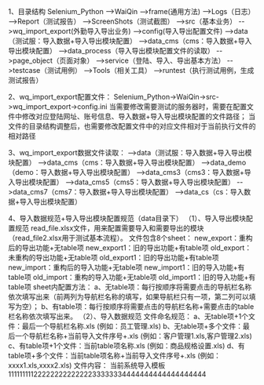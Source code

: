 1、目录结构
Selenium_Python
-->WaiQin
   -->frame(通用方法)
   -->Logs（日志）
   -->Report（测试报告）
   -->ScreenShots（测试截图）
   -->src（基本业务）
     -->wq_import_export(外勤导入导出业务)
        -->config(导入导出配置文件)
        -->data（测试服：导入数据+导入导出模块配置）
        -->data_cms（cms：导入数据+导入导出模块配置）
        -->data_process（导入导出模块配置文件的读取）
        -->page_object（页面对象）
        -->service（登陆、导入、导出基本方法）
   -->testcase（测试用例）
   -->Tools（相关工具）
   -->runtest（执行测试用例，生成测试报告）
   
 2、wq_import_export配置文件：
 Selenium_Python->WaiQin->src->wq_import_export->config.ini
 当需要修改需要测试的服务器时，需要在配置文件中修改对应登陆网址、账号信息、导入数据+导入导出模块配置的文件路径；
 当文件的目录结构调整后，也需要修改配置文件中的对应文件相对于当前执行文件的相对路径
 
 3、wq_import_export数据文件读取：
 -->data（测试服：导入数据+导入导出模块配置）
 -->data_cms（cms：导入数据+导入导出模块配置）
 -->data_demo（demo：导入数据+导入导出模块配置）
 -->data_cms3（cms3：导入数据+导入导出模块配置）
 -->data_cms5（cms5：导入数据+导入导出模块配置）
 -->data_cms7（cms7：导入数据+导入导出模块配置）
 -->data_cs（cs：导入数据+导入导出模块配置）
 
 4、导入数据规范+导入导出模块配置规范（data目录下）
 （1）、导入导出模块配置规范
    read_file.xlsx文件，用来配置需要导入和需要导出的模块（read_file2.xlsx用于测试基本流程）。
    文件包含8个sheet：
        new_export：重构后的导出功能+无table项
        new_export1：旧的导出功能+有table项
        old_export：未重构的导出功能+无table项
        old_export1：旧的导出功能+有table项
        new_import：重构后的导入功能+无table项
        new_import1：旧的导入功能+有table项
        old_import：重构的导入功能+无table项
        old_import1：旧的导入功能+有table项
    sheet内配置方法：
        a、无table项：每行按顺序将需要点击的导航栏名称依次填写出来（前两列为导航栏名称的填写，如果导航栏只有一项，第二列可以填写为空）；
        b、有table项：每行按顺序将需要点击的导航栏名称+需要点击的table栏名称依次填写出来。
 （2）、导入数据规范
       文件命名规范：
                  a、无table项+1个文件：最后一个导航栏名称.xls  (例如：员工管理.xls)
                  b、无table项+多个文件：最后一个导航栏名称+当前导入文件序号+.xls (例如：客户管理1.xls,客户管理2.xls)
                  c、有table项+1个文件：当前table项名称.xls  (例如：商品规格设置.xls)
                  d、有table项+多个文件：当前table项名称+当前导入文件序号+.xls (例如：xxxx1.xls,xxxx2.xls)
       文件内容：
                  当前系统导入模板1111111112222222222222233333334444444444444444444
                  
 
 
 
 
 
 
 
 
 
 
 
 
 
 
 
 
 